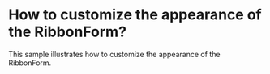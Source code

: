 # How to customize the appearance of the RibbonForm?
This sample illustrates how to customize the appearance of the RibbonForm.
